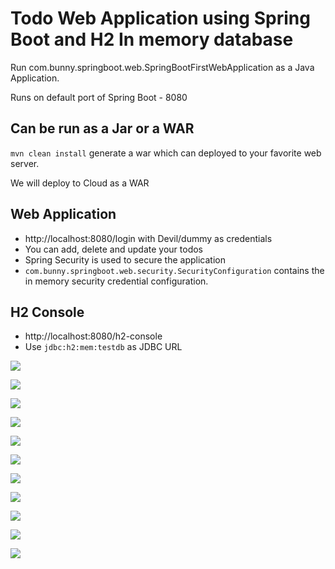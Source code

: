 # Todo Web Application using Spring Boot and H2 In memory database

Run com.bunny.springboot.web.SpringBootFirstWebApplication as a Java Application.

Runs on default port of Spring Boot - 8080 

## Can be run as a Jar or a WAR

`mvn clean install` generate a war which can deployed to your favorite web server.

We will deploy to Cloud as a WAR

## Web Application

- http://localhost:8080/login with Devil/dummy as credentials
- You can add, delete and update your todos
- Spring Security is used to secure the application
- `com.bunny.springboot.web.security.SecurityConfiguration` contains the in memory security credential configuration.

## H2 Console

- http://localhost:8080/h2-console
- Use `jdbc:h2:mem:testdb` as JDBC URL 


![](https://user-images.githubusercontent.com/25608527/83552197-01291a80-a527-11ea-91a8-5b6432070e50.png)

![](https://user-images.githubusercontent.com/25608527/83552200-01c1b100-a527-11ea-8e99-a81059aeea69.png)

![](https://user-images.githubusercontent.com/25608527/83552201-02f2de00-a527-11ea-9974-af4b84ab5675.png)

![](https://user-images.githubusercontent.com/25608527/83552205-038b7480-a527-11ea-8896-bf85406fd0ab.png)

![](https://user-images.githubusercontent.com/25608527/83552207-04bca180-a527-11ea-9042-b8910318b3c1.png)

![](https://user-images.githubusercontent.com/25608527/83552213-05edce80-a527-11ea-9b2b-032995854980.png)

![](https://user-images.githubusercontent.com/25608527/83552217-07b79200-a527-11ea-8e43-d6cdbb07ce68.png)

![](https://user-images.githubusercontent.com/25608527/83552228-0a19ec00-a527-11ea-9e98-dae60dbe9036.png)

![](https://user-images.githubusercontent.com/25608527/83552232-0b4b1900-a527-11ea-90d8-af8d3293c6c2.png)

![](https://user-images.githubusercontent.com/25608527/83552237-0e460980-a527-11ea-9d5c-f42e373eb645.png)

![](https://user-images.githubusercontent.com/25608527/83552240-0f773680-a527-11ea-83d9-09d602502af6.png)

